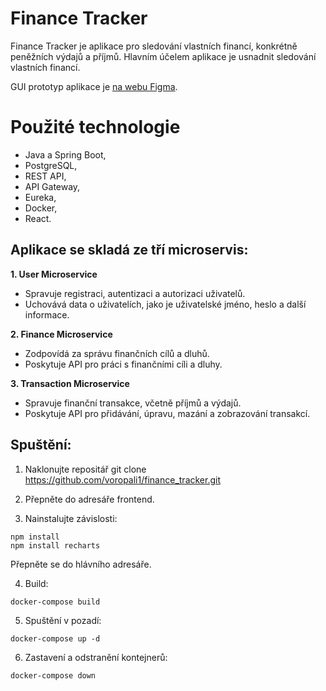 # Finance Tracker

Finance Tracker je aplikace pro sledování vlastních financí, konkrétně peněžních výdajů a příjmů. Hlavním účelem aplikace je usnadnit sledování vlastních financí.

GUI prototyp aplikace je [na webu Figma](https://www.figma.com/design/b6HMMEiGKAHWUgCDRkyFf3/Finance-Tracker?node-id=0-1&t=kgO3v3iZLP6BzUfj-1).

# Použité technologie

- Java a Spring Boot,
- PostgreSQL,
- REST API,
- API Gateway,
- Eureka,
- Docker,
- React.

## Aplikace se skladá ze tří microservis:

**1. User Microservice**

- Spravuje registraci, autentizaci a autorizaci uživatelů.
- Uchovává data o uživatelích, jako je uživatelské jméno, heslo a další informace.


**2. Finance Microservice**

- Zodpovídá za správu finančních cílů a dluhů.
- Poskytuje API pro práci s finančními cíli a dluhy.


**3. Transaction Microservice**

- Spravuje finanční transakce, včetně příjmů a výdajů.
- Poskytuje API pro přidávání, úpravu, mazání a zobrazování transakcí.

## Spuštění:

1. Naklonujte repositář git clone https://github.com/voropali1/finance_tracker.git

2. Přepněte do adresáře frontend.

3. Nainstalujte závislosti:

```
npm install
npm install recharts
```

Přepněte se do hlávního adresáře.

4. Build:

`docker-compose build`

5. Spuštění v pozadí:

`docker-compose up -d`

6. Zastavení a odstranění kontejnerů:

`docker-compose down`
